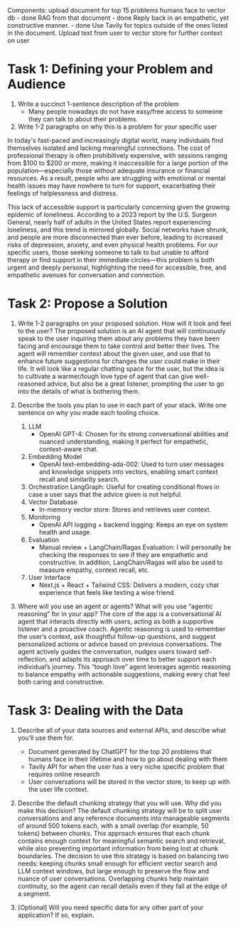 Components:
upload document for top 15 problems humans face to vector db - done
RAG from that document - done
Reply back in an empathetic, yet constructive manner. - done
Use Tavily for topics outside of the ones listed in the document.
Upload text from user to vector store for further context on user

# Task 1: Defining your Problem and Audience

1. Write a succinct 1-sentence description of the problem
     - Many people nowadays do not have easy/free access to someone they can talk to about their problems.
2. Write 1-2 paragraphs on why this is a problem for your specific user

In today's fast-paced and increasingly digital world, many individuals find themselves isolated and lacking meaningful connections. The cost of professional therapy is often prohibitively expensive, with sessions ranging from $100 to $200 or more, making it inaccessible for a large portion of the population—especially those without adequate insurance or financial resources. As a result, people who are struggling with emotional or mental health issues may have nowhere to turn for support, exacerbating their feelings of helplessness and distress.

This lack of accessible support is particularly concerning given the growing epidemic of loneliness. According to a 2023 report by the U.S. Surgeon General, nearly half of adults in the United States report experiencing loneliness, and this trend is mirrored globally. Social networks have shrunk, and people are more disconnected than ever before, leading to increased risks of depression, anxiety, and even physical health problems. For our specific users, those seeking someone to talk to but unable to afford therapy or find support in their immediate circles—this problem is both urgent and deeply personal, highlighting the need for accessible, free, and empathetic avenues for conversation and connection.

# Task 2: Propose a Solution

1. Write 1-2 paragraphs on your proposed solution.  How will it look and feel to the user?
     The proposed solution is an AI agent that will continuously speak to the user inquiring them about any problems they have been facing and encourage them to take control and better their lives. The agent will remember context about the given user, and use that to enhance future suggestions for changes the user could make in their life. It will look like a regular chatting space for the user, but the idea is to cultivate a warmer/tough love type of agent that can give well-reasoned advice, but also be a great listener, prompting the user to go into the details of what is bothering them.
2. Describe the tools you plan to use in each part of your stack.  Write one sentence on why you made each tooling choice.
     1. LLM
          - OpenAI GPT-4: Chosen for its strong conversational abilities and nuanced understanding, making it perfect for empathetic, context-aware chat.
     2. Embedding Model
          - OpenAI text-embedding-ada-002: Used to turn user messages and knowledge snippets into vectors, enabling smart context recall and similarity search.
     3. Orchestration
          LangGraph: Useful for creating conditional flows in case a user says that the advice given is not helpful.
     4. Vector Database
          - In-memory vector store: Stores and retrieves user context.
     5. Monitoring
          - OpenAI API logging + backend logging: Keeps an eye on system health and usage.
     6. Evaluation
          - Manual review + LangChain/Ragas Evaluation: I will personally be checking the responses to see if they are empathetic and constructive. In addition, LangChain/Ragas will also be used to measure empathy, context recall, etc.
     7. User Interface
          - Next.js + React + Tailwind CSS: Delivers a modern, cozy chat experience that feels like texting a wise friend.

3. Where will you use an agent or agents?  What will you use “agentic reasoning” for in your app?
     The core of the app is a conversational AI agent that interacts directly with users, acting as both a supportive listener and a proactive coach. Agentic reasoning is used to remember the user’s context, ask thoughtful follow-up questions, and suggest personalized actions or advice based on previous conversations. The agent actively guides the conversation, nudges users toward self-reflection, and adapts its approach over time to better support each individual’s journey. This “tough love” agent leverages agentic reasoning to balance empathy with actionable suggestions, making every chat feel both caring and constructive.

# Task 3: Dealing with the Data

1. Describe all of your data sources and external APIs, and describe what you’ll use them for.
      - Document generated by ChatGPT for the top 20 problems that humans face in their lifetime and how to go about dealing with them
      - Tavily API for when the user has a very niche specific problem that requires online research
      - User conversations will be stored in the vector store, to keep up with the user life context.

2. Describe the default chunking strategy that you will use.  Why did you make this decision?
     The default chunking strategy will be to split user conversations and any reference documents into manageable segments of around 500 tokens each, with a small overlap (for example, 50 tokens) between chunks. This approach ensures that each chunk contains enough context for meaningful semantic search and retrieval, while also preventing important information from being lost at chunk boundaries. The decision to use this strategy is based on balancing two needs: keeping chunks small enough for efficient vector search and LLM context windows, but large enough to preserve the flow and nuance of user conversations. Overlapping chunks help maintain continuity, so the agent can recall details even if they fall at the edge of a segment.
3. [Optional] Will you need specific data for any other part of your application?   If so, explain.